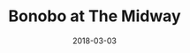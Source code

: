 ---
date: '2018-03-03'
artist: Bonobo
festival: ''
venue: The Midway
city: San Francisco
state: CA
country: USA
price: $41.72
solo: 'No'
title: Bonobo at The Midway
slug: 2018-03-03-bonobo
cover: ''
genre: ''
category: show
tags: []
created: 02/15/2019
artists:
  - Bonobo
  - ' Pantha Du Prince'
  - Birds of Rhythm
openers:
  - ' Pantha Du Prince'
  - Birds of Rhythm
---